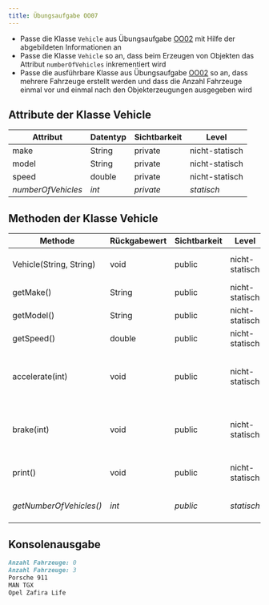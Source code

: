 ```yaml
---
title: Übungsaufgabe OO07
---
```


- Passe die Klasse `Vehicle` aus Übungsaufgabe [OO02](oo02.md) mit Hilfe der abgebildeten Informationen an
- Passe die Klasse `Vehicle` so an, dass beim Erzeugen von Objekten das Attribut `numberOfVehicles` inkrementiert wird
- Passe die ausführbare Klasse aus Übungsaufgabe [OO02](oo02.md) so an, dass mehrere Fahrzeuge erstellt werden und dass die Anzahl Fahrzeuge einmal vor und einmal nach den Objekterzeugungen ausgegeben wird

## Attribute der Klasse Vehicle

| Attribut           | Datentyp | Sichtbarkeit | Level          |
| ------------------ | -------- | ------------ | -------------- |
| make               | String   | private      | nicht-statisch |
| model              | String   | private      | nicht-statisch |
| speed              | double   | private      | nicht-statisch |
| _numberOfVehicles_ | _int_    | _private_    | _statisch_     |

## Methoden der Klasse Vehicle

| Methode                 | Rückgabewert | Sichtbarkeit | Level          | Beschreibung                                            |
| ----------------------- | ------------ | ------------ | -------------- | ------------------------------------------------------- |
| Vehicle(String, String) | void         | public       | nicht-statisch | Festlegen des Herstellers und des Modells               |
| getMake()               | String       | public       | nicht-statisch | Rückgabe des Herstellers                                |
| getModel()              | String       | public       | nicht-statisch | Rückgabe des Modells                                    |
| getSpeed()              | double       | public       | nicht-statisch | Rückgabe der Geschwindigkeit                            |
| accelerate(int)         | void         | public       | nicht-statisch | Erhöhung der Geschwindigkeit um den eingehenden Wert    |
| brake(int)              | void         | public       | nicht-statisch | Reduzierung der Geschwindigkeit um den eingehenden Wert |
| print()                 | void         | public       | nicht-statisch | Ausgabe: Hersteller Modell                              |
| _getNumberOfVehicles()_ | _int_        | _public_     | _statisch_     | _Rückgabe der Anzahl Fahrzeuge_                         |

## Konsolenausgabe

```markdown
Anzahl Fahrzeuge: 0
Anzahl Fahrzeuge: 3
Porsche 911
MAN TGX
Opel Zafira Life
```
